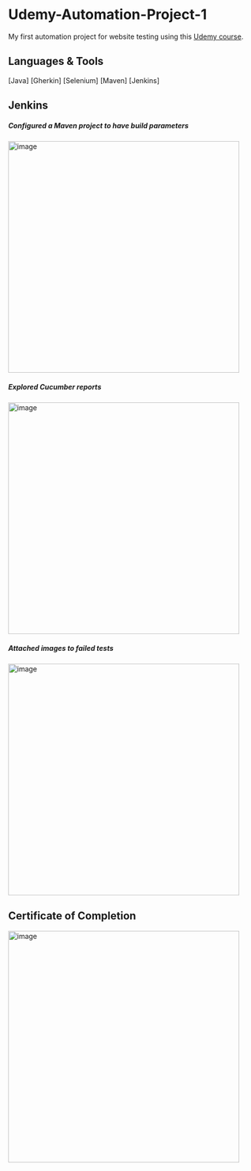 # Udemy-Automation-Project-1
My first automation project for website testing using this [Udemy course](https://www.udemy.com/course/cucumber-bdd-selenium-java-complete-automation-course/).

## Languages & Tools
[Java] [Gherkin] [Selenium] [Maven] [Jenkins]

## Jenkins
##### Configured a Maven project to have build parameters
<img width="468" alt="image" src="https://user-images.githubusercontent.com/25125692/177344019-2b2c5652-d155-482d-8000-430247aef6f7.png">

##### Explored Cucumber reports 
<img width="468" alt="image" src="https://user-images.githubusercontent.com/25125692/177344221-02dd96bc-f1b6-43d5-9f3a-70abcf38ad00.png">

##### Attached images to failed tests
<img width="468" alt="image" src="https://user-images.githubusercontent.com/25125692/177344424-c4e672a5-6d38-49c2-97ea-4e3efb6a449f.png">


## Certificate of Completion
<img width="468" alt="image" src="https://user-images.githubusercontent.com/25125692/177344585-f176c224-1177-43a2-bcb0-fc1ea680f0a0.png">

